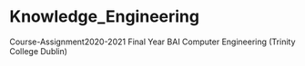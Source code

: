 # Knowledge_Engineering

Course-Assignment2020-2021 Final Year BAI Computer Engineering (Trinity College Dublin)
